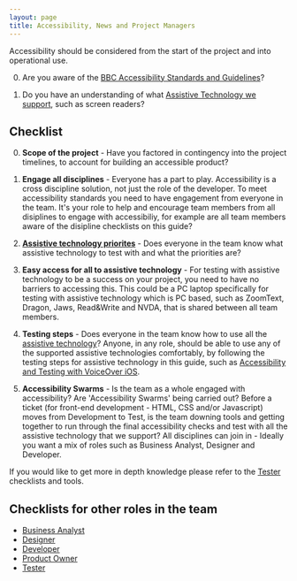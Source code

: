 ```yaml
---
layout: page
title: Accessibility, News and Project Managers
---
```

Accessibility should be considered from the start of the project and into operational use.

0. Are you aware of the [BBC Accessibility Standards and Guidelines](https://www.bbc.co.uk/accessibility/forproducts/guides/mobile/)?

0. Do you have an understanding of what [Assistive Technology we support](accessibility-and-supported-assistive-technology), such as screen readers?

## Checklist

0. **Scope of the project** - Have you factored in contingency into the project timelines, to account for building an accessible product?

0. **Engage all disciplines** - Everyone has a part to play. Accessibility is a cross discipline solution,
not just the role of the developer. To meet accessibility standards you need to have engagement from everyone in the team. It's your role to help and encourage team members from all disiplines to engage with accessibiliy, for example are all team members aware of the disipline checklists on this guide?

0. **[Assistive technology priorites](accessibility-and-supported-assistive-technology)** - Does everyone in the team know what assistive technology to test with and what the priorities are?

0. **Easy access for all to assistive technology** - For testing with assistive technology to be a success on your project, you need to have no barriers to accessing this. This could be a PC laptop specifically for testing with assistive technology which is PC based, such as ZoomText, Dragon, Jaws, Read&Write and NVDA, that is shared between all team members.

0. **Testing steps** - Does everyone in the team know how to use all the [assistive technology](accessibility-and-supported-assistive-technology)? Anyone, in any role, should be able to use any of the supported assistive technologies comfortably, by following the testing steps for assistive technology in this guide, such as [Accessibility and Testing with VoiceOver iOS](accessibility-and-testing-with-voiceover-ios).

0. **Accessibility Swarms** - Is the team as a whole engaged with accessibility? Are 'Accessibility Swarms' being carried out? Before a ticket (for front-end development - HTML, CSS and/or Javascript) moves from Development to Test, is the team downing tools and getting together to run through the final accessibility checks and test with all the assistive technology that we support? All disciplines can join in - Ideally you want a mix of roles such as Business Analyst, Designer and Developer.

If you would like to get more in depth knowledge please refer to the [Tester](accessibility-news-and-testers) checklists and tools.

## Checklists for other roles in the team

- [Business Analyst](accessibility-news-and-business-analysts)
- [Designer](accessibility-news-and-designers)
- [Developer](accessibility-news-and-developers)
- [Product Owner](accessibility-news-and-product-owners)
- [Tester](accessibility-news-and-testers)
